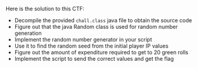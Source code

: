 Here is the solution to this CTF:

- Decompile the provided `chall.class` java file to obtain the source code
- Figure out that the java Random class is used for random number generation
- Implement the random number generator in your script
- Use it to find the random seed from the initial player IP values
- Figure out the amount of expenditure required to get to 20 green rolls
- Implement the script to send the correct values and get the flag
